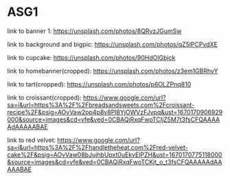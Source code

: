 # ASG1

link to banner 1:
https://unsplash.com/photos/8QRvzJGumSw

link to background and bigpic:
https://unsplash.com/photos/qZ5lPCPvdXE

link to cupcake:
https://unsplash.com/photos/90HdOlGbjck

link to homebanner(cropped):
https://unsplash.com/photos/z3em1GBRhvY

link to tart(cropped):
https://unsplash.com/photos/p6OLZPnq810

link to croissant(cropped):
https://www.google.com/url?sa=i&url=https%3A%2F%2Fbreadsandsweets.com%2Fcroissant-recipe%2F&psig=AOvVaw2pp4p8v8Pl8YjOWVzFJvpq&ust=1670170906929000&source=images&cd=vfe&ved=0CBAQjRxqFwoTCIjZ5M7t3fsCFQAAAAAdAAAAABAE

link to red velvet:
https://www.google.com/url?sa=i&url=https%3A%2F%2Fhandletheheat.com%2Fred-velvet-cake%2F&psig=AOvVaw08bJujhbUpxt0uEkvElPZH&ust=1670170775118000&source=images&cd=vfe&ved=0CBAQjRxqFwoTCKjt_o_t3fsCFQAAAAAdAAAAABAE


